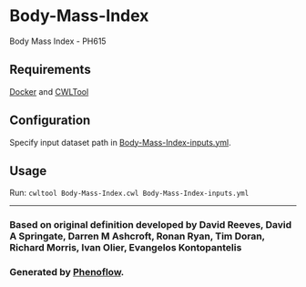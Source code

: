 # Body-Mass-Index

Body Mass Index - PH615

## Requirements

[Docker](https://docs.docker.com/install/) and [CWLTool](https://github.com/common-workflow-language/cwltool#install)

## Configuration

Specify input dataset path in [Body-Mass-Index-inputs.yml](Body-Mass-Index-inputs.yml).

## Usage

Run: `cwltool Body-Mass-Index.cwl Body-Mass-Index-inputs.yml`

***

### Based on original definition developed by David Reeves, David A Springate, Darren M Ashcroft, Ronan Ryan, Tim Doran, Richard Morris, Ivan Olier, Evangelos Kontopantelis
### Generated by [Phenoflow](https://kclhi.org/phenoflow).
